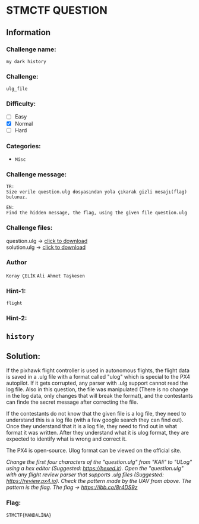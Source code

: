 # STMCTF QUESTION

## Information
### Challenge name: 

`my dark history`

### Challenge:

`ulg_file`

### Difficulty:
- [ ] Easy
- [x] Normal
- [ ] Hard

### Categories:
 - `Misc`

### Challenge message:
```
TR:
Size verile question.ulg dosyasından yola çıkarak gizli mesajı(flag) bulunuz.

EN:
Find the hidden message, the flag, using the given file question.ulg
```

### Challenge files:
question.ulg -> [click to download](https://drive.google.com/file/d/1RYcOY2ynTJRR6gmmj0-4avWZo8vwtC_L/view?usp=share_link)<br />
solution.ulg -> [click to download](https://drive.google.com/file/d/1x1K1wl_tORFDShsiC_1XFE9Inisni9Ab/view?usp=share_link)

### Author
`Koray ÇELİK`
`Ali Ahmet Taşkesen`

### Hint-1: 
`flight`

### Hint-2: 
`history`
---

## Solution:
If the pixhawk flight controller is used in autonomous flights, the flight data is saved
in a .ulg file with a format called "ulog" which is special to the PX4 autopilot.
If it gets corrupted, any parser with .ulg support cannot read the log file. Also in this
question, the file was manipulated (There is no change in the log data, only changes that will break the format),
and the contestants can finde the secret message after correcting the file.

If the contestants do not know that the given file is a log file, they need to understand
this is a log file (with a few google search they can find out). Once they understand that
it is a log file, they need to find out in what format it was written. After they understand
what it is ulog format, they are expected to identify what is wrong and correct it.

The PX4 is open-source. Ulog format can be viewed on the official site.

*Change the first four characters of the "question.ulg" from "KAli" to "ULog" using a hex editor (Suggested: https://hexed.it).*
*Open the "question.ulg" with any flight review parser that supports .ulg files (Suggested: https://review.px4.io).*
*Check the pattern made by the UAV from above.*
*The pattern is the flag.*
*The flag -> https://ibb.co/8r4DS9z*


### Flag:
`STMCTF{MANDALİNA}`
